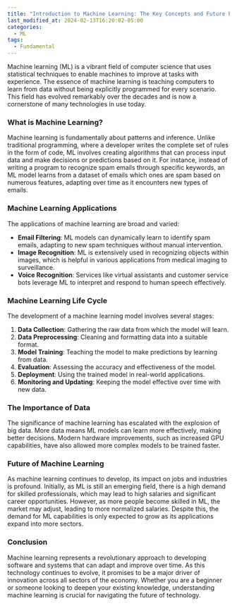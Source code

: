 ```yaml
---
title: "Introduction to Machine Learning: The Key Concepts and Future Prospects"
last_modified_at: 2024-02-13T16:20:02-05:00
categories:
  - ML 
tags:
  - Fundamental
---
```



Machine learning (ML) is a vibrant field of computer science that uses statistical techniques to enable machines to improve at tasks with experience. The essence of machine learning is teaching computers to learn from data without being explicitly programmed for every scenario. This field has evolved remarkably over the decades and is now a cornerstone of many technologies in use today.

### What is Machine Learning?

Machine learning is fundamentally about patterns and inference. Unlike traditional programming, where a developer writes the complete set of rules in the form of code, ML involves creating algorithms that can process input data and make decisions or predictions based on it. For instance, instead of writing a program to recognize spam emails through specific keywords, an ML model learns from a dataset of emails which ones are spam based on numerous features, adapting over time as it encounters new types of emails.

### Machine Learning Applications

The applications of machine learning are broad and varied:
- **Email Filtering**: ML models can dynamically learn to identify spam emails, adapting to new spam techniques without manual intervention.
- **Image Recognition**: ML is extensively used in recognizing objects within images, which is helpful in various applications from medical imaging to surveillance.
- **Voice Recognition**: Services like virtual assistants and customer service bots leverage ML to interpret and respond to human speech effectively.

### Machine Learning Life Cycle

The development of a machine learning model involves several stages:
1. **Data Collection**: Gathering the raw data from which the model will learn.
2. **Data Preprocessing**: Cleaning and formatting data into a suitable format.
3. **Model Training**: Teaching the model to make predictions by learning from data.
4. **Evaluation**: Assessing the accuracy and effectiveness of the model.
5. **Deployment**: Using the trained model in real-world applications.
6. **Monitoring and Updating**: Keeping the model effective over time with new data.

### The Importance of Data

The significance of machine learning has escalated with the explosion of big data. More data means ML models can learn more effectively, making better decisions. Modern hardware improvements, such as increased GPU capabilities, have also allowed more complex models to be trained faster.

### Future of Machine Learning

As machine learning continues to develop, its impact on jobs and industries is profound. Initially, as ML is still an emerging field, there is a high demand for skilled professionals, which may lead to high salaries and significant career opportunities. However, as more people become skilled in ML, the market may adjust, leading to more normalized salaries. Despite this, the demand for ML capabilities is only expected to grow as its applications expand into more sectors.

### Conclusion

Machine learning represents a revolutionary approach to developing software and systems that can adapt and improve over time. As this technology continues to evolve, it promises to be a major driver of innovation across all sectors of the economy. Whether you are a beginner or someone looking to deepen your existing knowledge, understanding machine learning is crucial for navigating the future of technology.


